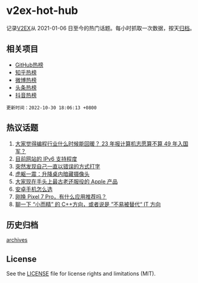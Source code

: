 # v2ex-hot-hub

 记录[V2EX](https://www.v2ex.com/)从 2021-01-06 日至今的热门话题。每小时抓取一次数据，按天[归档](archives)。
 
 ## 相关项目

- [GitHub热榜](https://github.com/lonnyzhang423/github-hot-hub)
- [知乎热榜](https://github.com/lonnyzhang423/zhihu-hot-hub)
- [微博热榜](https://github.com/lonnyzhang423/weibo-hot-hub)
- [头条热榜](https://github.com/lonnyzhang423/toutiao-hot-hub)
- [抖音热榜](https://github.com/lonnyzhang423/douyin-hot-hub)


 `更新时间：2022-10-30 18:06:13 +0800`

## 热议话题

1. [大家觉得编程行业什么时候能回暖？ 23 年报计算机志愿算不算 49 年入国军？](https://www.v2ex.com/t/891043)
1. [目前网站的 IPv6 支持程度](https://www.v2ex.com/t/891068)
1. [突然发现自己一直以错误的方式打字](https://www.v2ex.com/t/891131)
1. [虎躯一震：升降桌内暗藏摄像头](https://www.v2ex.com/t/891101)
1. [大家现在手头上最古老还服役的 Apple 产品](https://www.v2ex.com/t/891165)
1. [安卓手机怎么选](https://www.v2ex.com/t/891114)
1. [刚换 Pixel 7 Pro，有什么应用推荐吗？](https://www.v2ex.com/t/891065)
1. [聊一下 “小而精” 的 C++方向，或者说是 ”不易被替代“ IT 方向](https://www.v2ex.com/t/891097)

## 历史归档

[archives](archives)

## License

See the [LICENSE](LICENSE) file for license rights and limitations (MIT).
